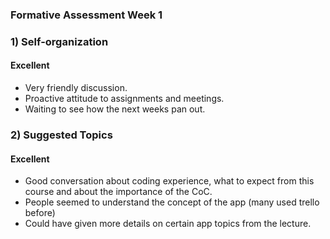 ### Formative Assessment Week 1

### 1) Self-organization
#### Excellent
- Very friendly discussion.
- Proactive attitude to assignments and meetings.
- Waiting to see how the next weeks pan out.
### 2) Suggested Topics
#### Excellent
- Good conversation about coding experience, what to expect from this course and about the importance of the CoC.
- People seemed to understand the concept of the app (many used trello before)
- Could have given more details on certain app topics from the lecture.


